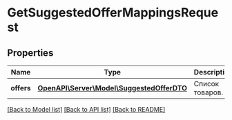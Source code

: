 # GetSuggestedOfferMappingsRequest

## Properties
Name | Type | Description | Notes
------------ | ------------- | ------------- | -------------
**offers** | [**OpenAPI\Server\Model\SuggestedOfferDTO**](SuggestedOfferDTO.md) | Список товаров. | [optional] 

[[Back to Model list]](../README.md#documentation-for-models) [[Back to API list]](../README.md#documentation-for-api-endpoints) [[Back to README]](../README.md)


